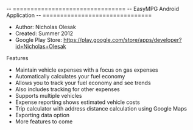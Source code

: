 -- ================================
-- EasyMPG Android Application
-- ===============================

- Author: Nicholas Olesak
- Created: Summer 2012
- Google Play Store: https://play.google.com/store/apps/developer?id=Nicholas+Olesak

Features
* Maintain vehicle expenses with a focus on gas expenses
* Automatically calculates your fuel economy
* Allows you to track your fuel economy and see trends
* Also includes tracking for other expenses
* Supports multiple vehicles
* Expense reporting shows estimated vehicle costs
* Trip calculator with address distance calculation using Google Maps
* Exporting data option
* More features to come

